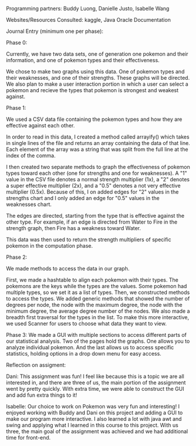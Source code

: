 Programming partners: Buddy Luong, Danielle Justo, Isabelle Wang

Websites/Resources Consulted: kaggle, Java Oracle Documentation


Journal Entry (minimum one per phase): 

Phase 0: 

Currently, we have two data sets, one of generation one pokemon and their information, and one of pokemon types and their effectiveness. 

We chose to make two graphs using this data. One of pokemon types and their weaknesses, and one of their strengths. These graphs will be directed. We also plan to make a user interaction portion in which a user can select a pokemon and recieve the types that pokemon is strongest and weakest against. 


Phase 1: 

We used a CSV data file containing the pokemon types and how they are effective against each other.

In order to read in this data, I created a method called arrayify() which takes in single lines of the file and returns an array containing the data of that line. Each element of the array was a string that was split from the full line at the index of the comma.

I then created two separate methods to graph the effectiveness of pokemon types toward each other (one for strengths and one for weaknesses). A "1" value in the CSV file denotes a normal strength multiplier (1x), a "2" denotes a super effective multiplier (2x), and a "0.5" denotes a not very effective multiplier (0.5x). Because of this, I on added edges for "2" values in the strengths chart and I only added an edge for "0.5" values in the weaknesses chart.

The edges are directed, starting from the type that is effective against the other type. For example, if an edge is directed from Water to Fire in the strength graph, then Fire has a weakness toward Water.

This data was then used to return the strength multipliers of specific pokemon in the computation phase.


Phase 2: 

We made methods to access the data in our graph. 

First, we made a hashtable to align each pokemon with their types. The pokemons are the keys while the types are the values. Some pokemon had multiple types, so we set it as a list of types. Then, we constructed methods to access the types. We added generic methods that showed the number of degrees per node, the node with the maximum degree, the node with the minimum degree, the average degree number of the nodes. We also made a breadth first traversal for the types in the list. To make this more interactive, we used Scanner for users to choose what data they want to view. 

Phase 3: 
We made a GUI with multiple sections to access different parts of our statistical analysis. Two of the pages hold the graphs. One allows you to analyze individual pokemon. And the last allows us to access specific statistics, holding options in a drop down menu for easy access. 

Reflection on assigment: 

Dani: 
This assignment was fun! I feel like because this is a topic we are all interested in, and there are three of us, the main portion of the assignment went by pretty quickly. With extra time, we were able to construct the GUI and add fun extra things to it! 

Isabelle: Our choice to work on Pokemon was very fun and interesting! I enjoyed working with Buddy and Dani on this project and adding a GUI to make our program more interactive. I also learned a lot with java awt and swing and applying what I learned in this course to this project. With us three, the main goal of the assignment was achieved and we had additional time for front-end. 


